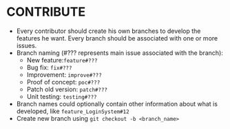 CONTRIBUTE
===
* Every contributor should create his own branches to develop the features he want. Every branch should be associated with one or more issues.
* Branch naming (#??? represents main issue associated with the branch):
    - New feature:`feature#???`
    - Bug fix: `fix#???`
    - Improvement: `improve#???`
    - Proof of concept: `poc#???`
    - Patch old version: `patch#???`
    - Unit testing: `testing#???`
* Branch names could optionally contain other information about what is developed, like `feature_LoginSystem#12`
* Create new branch using `git checkout -b <branch_name>`
